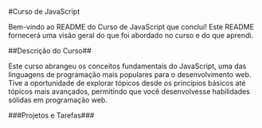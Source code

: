 #Curso de JavaScript

Bem-vindo ao README do Curso de JavaScript que concluí! Este README fornecerá uma visão geral do que foi abordado no curso e do que aprendi.

##Descrição do Curso##

Este curso abrangeu os conceitos fundamentais do JavaScript, uma das linguagens de programação mais populares para o desenvolvimento web. Tive a oportunidade de explorar tópicos desde os princípios básicos até tópicos mais avançados, permitindo que você desenvolvesse habilidades sólidas em programação web.

###Projetos e Tarefas###
